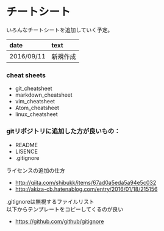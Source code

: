 # チートシート

いろんなチートシートを追加していく予定。

|date|text|
|:--|:--|
|2016/09/11| 新規作成|

### cheat sheets
- git\_cheatsheet
- markdown\_cheatsheet
- vim\_cheatsheet
- Atom\_cheatsheet
- linux_cheatsheet

### gitリポジトリに追加した方が良いもの：
- README
- LISENCE
- .gitignore

ライセンスの追加の仕方
- http://qiita.com/shibukk/items/67ad0a5eda5a94e5c032
- http://akiza-cb.hatenablog.com/entry/2016/01/18/215156

.gitignoreは無視するファイルリスト  
以下からテンプレートをコピーしてくるのが良い
- https://github.com/github/gitignore
